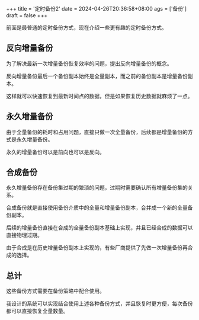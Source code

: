 +++
title = '定时备份2'
date = 2024-04-26T20:36:58+08:00
ags = ['备份']
draft = false
+++

前面是最普通的定时备份方式，现在介绍一些更有趣的定时备份方式。

## 反向增量备份

为了解决最新一次增量备份恢复效率的问题，提出反向增量备份的概念。

反向增量备份最后一个备份副本始终是全量副本，而之前的备份副本是增量备份副本。

这样就可以快速恢复到最新时间点的数据，但是如果恢复历史数据就麻烦了一点。

## 永久增量备份

由于全量备份的耗时和占用问题，直接只做一次全量备份，后续都是增量备份的方式是永久增量备份。

永久的增量备份可以是前向也可以是反向。

## 合成备份

永久增量备份存在备份集过期的繁琐的问题，过期时需要确认所有增量备份集的关系。

合成备份就是直接使用备份介质中的全量和增量备份副本，合并成一个新的全量备份副本。

后续的增量备份直接在合成的全量备份副本基础上实现，并且已经合成的数据可以直接物理过期。

由于合成是在历史增量备份副本上实现的，有些厂商提供了先做一次增量备份再合成的选择。

## 总计

这些备份方式需要在备份策略中配合使用。

我设计的系统可以实现结合使用上述各种备份方式，并且恢复时更方便，每次备份都可以直接恢复全量数量。